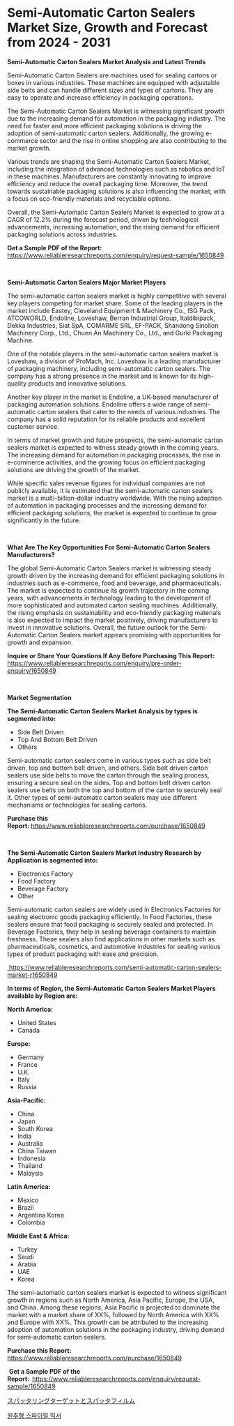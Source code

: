<p><h1>Semi-Automatic Carton Sealers Market Size, Growth and Forecast from 2024 - 2031</h1></p><p><strong>Semi-Automatic Carton Sealers Market Analysis and Latest Trends</strong></p>
<p><p>Semi-Automatic Carton Sealers are machines used for sealing cartons or boxes in various industries. These machines are equipped with adjustable side belts and can handle different sizes and types of cartons. They are easy to operate and increase efficiency in packaging operations.</p><p>The Semi-Automatic Carton Sealers Market is witnessing significant growth due to the increasing demand for automation in the packaging industry. The need for faster and more efficient packaging solutions is driving the adoption of semi-automatic carton sealers. Additionally, the growing e-commerce sector and the rise in online shopping are also contributing to the market growth.</p><p>Various trends are shaping the Semi-Automatic Carton Sealers Market, including the integration of advanced technologies such as robotics and IoT in these machines. Manufacturers are constantly innovating to improve efficiency and reduce the overall packaging time. Moreover, the trend towards sustainable packaging solutions is also influencing the market, with a focus on eco-friendly materials and recyclable options.</p><p>Overall, the Semi-Automatic Carton Sealers Market is expected to grow at a CAGR of 12.2% during the forecast period, driven by technological advancements, increasing automation, and the rising demand for efficient packaging solutions across industries.</p></p>
<p><strong>Get a Sample PDF of the Report:&nbsp;</strong> <a href="https://www.reliableresearchreports.com/enquiry/request-sample/1650849">https://www.reliableresearchreports.com/enquiry/request-sample/1650849</a></p>
<p>&nbsp;</p>
<p><strong>Semi-Automatic Carton Sealers Major Market Players</strong></p>
<p><p>The semi-automatic carton sealers market is highly competitive with several key players competing for market share. Some of the leading players in the market include Eastey, Cleveland Equipment & Machinery Co., ISG Pack, ATCOWORLD, Endoline, Loveshaw, Berran Industrial Group, Italdibipack, Dekka Industries, Siat SpA, COMARME SRL, EF-PACK, Shandong Sinolion Machinery Corp., Ltd., Chuen An Machinery Co., Ltd., and Gurki Packaging Machine.</p><p>One of the notable players in the semi-automatic carton sealers market is Loveshaw, a division of ProMach, Inc. Loveshaw is a leading manufacturer of packaging machinery, including semi-automatic carton sealers. The company has a strong presence in the market and is known for its high-quality products and innovative solutions.</p><p>Another key player in the market is Endoline, a UK-based manufacturer of packaging automation solutions. Endoline offers a wide range of semi-automatic carton sealers that cater to the needs of various industries. The company has a solid reputation for its reliable products and excellent customer service.</p><p>In terms of market growth and future prospects, the semi-automatic carton sealers market is expected to witness steady growth in the coming years. The increasing demand for automation in packaging processes, the rise in e-commerce activities, and the growing focus on efficient packaging solutions are driving the growth of the market.</p><p>While specific sales revenue figures for individual companies are not publicly available, it is estimated that the semi-automatic carton sealers market is a multi-billion-dollar industry worldwide. With the rising adoption of automation in packaging processes and the increasing demand for efficient packaging solutions, the market is expected to continue to grow significantly in the future.</p></p>
<p>&nbsp;</p>
<p><strong>What Are The Key Opportunities For Semi-Automatic Carton Sealers Manufacturers?</strong></p>
<p><p>The global Semi-Automatic Carton Sealers market is witnessing steady growth driven by the increasing demand for efficient packaging solutions in industries such as e-commerce, food and beverage, and pharmaceuticals. The market is expected to continue its growth trajectory in the coming years, with advancements in technology leading to the development of more sophisticated and automated carton sealing machines. Additionally, the rising emphasis on sustainability and eco-friendly packaging materials is also expected to impact the market positively, driving manufacturers to invest in innovative solutions. Overall, the future outlook for the Semi-Automatic Carton Sealers market appears promising with opportunities for growth and expansion.</p></p>
<p><strong>Inquire or Share Your Questions If Any Before Purchasing This Report:</strong> <a href="https://www.reliableresearchreports.com/enquiry/pre-order-enquiry/1650849">https://www.reliableresearchreports.com/enquiry/pre-order-enquiry/1650849</a></p>
<p>&nbsp;</p>
<p><strong>Market Segmentation</strong></p>
<p><strong>The Semi-Automatic Carton Sealers Market Analysis by types is segmented into:</strong></p>
<p><ul><li>Side Belt Driven</li><li>Top And Bottom Belt Driven</li><li>Others</li></ul></p>
<p><p>Semi-automatic carton sealers come in various types such as side belt driven, top and bottom belt driven, and others. Side belt driven carton sealers use side belts to move the carton through the sealing process, ensuring a secure seal on the sides. Top and bottom belt driven carton sealers use belts on both the top and bottom of the carton to securely seal it. Other types of semi-automatic carton sealers may use different mechanisms or technologies for sealing cartons.</p></p>
<p><strong>Purchase this Report:&nbsp;</strong><a href="https://www.reliableresearchreports.com/purchase/1650849">https://www.reliableresearchreports.com/purchase/1650849</a></p>
<p>&nbsp;</p>
<p><strong>The Semi-Automatic Carton Sealers Market Industry Research by Application is segmented into:</strong></p>
<p><ul><li>Electronics Factory</li><li>Food Factory</li><li>Beverage Factory</li><li>Other</li></ul></p>
<p><p>Semi-automatic carton sealers are widely used in Electronics Factories for sealing electronic goods packaging efficiently. In Food Factories, these sealers ensure that food packaging is securely sealed and protected. In Beverage Factories, they help in sealing beverage containers to maintain freshness. These sealers also find applications in other markets such as pharmaceuticals, cosmetics, and automotive industries for sealing various types of product packaging with ease and precision.</p></p>
<p><a href="https://www.reliableresearchreports.com/semi-automatic-carton-sealers-market-r1650849">&nbsp;https://www.reliableresearchreports.com/semi-automatic-carton-sealers-market-r1650849</a></p>
<p><strong>In terms of Region, the Semi-Automatic Carton Sealers Market Players available by Region are:</strong></p>
<p>
    <p> <strong> North America: </strong>
        <ul>
            <li>United States</li>
            <li>Canada</li>
        </ul>
        </p> 
    <p> <strong> Europe: </strong>
        <ul>
            <li>Germany</li>
            <li>France</li>
            <li>U.K.</li>
            <li>Italy</li>
            <li>Russia</li>
        </ul>
        </p> 
    <p> <strong> Asia-Pacific: </strong>
        <ul>
            <li>China</li>
            <li>Japan</li>
            <li>South Korea</li>
            <li>India</li>
            <li>Australia</li>
            <li>China Taiwan</li>
            <li>Indonesia</li>
            <li>Thailand</li>
            <li>Malaysia</li>
        </ul>
        </p> 
    <p> <strong> Latin America: </strong>
        <ul>
            <li>Mexico</li>
            <li>Brazil</li>
            <li>Argentina Korea</li>
            <li>Colombia</li>
        </ul>
        </p> 
    <p> <strong> Middle East & Africa: </strong>
        <ul>
            <li>Turkey</li>
            <li>Saudi</li>
            <li>Arabia</li>
            <li>UAE</li>
            <li>Korea</li>
        </ul>
    </p>
    </p>
<p><p>The semi-automatic carton sealers market is expected to witness significant growth in regions such as North America, Asia Pacific, Europe, the USA, and China. Among these regions, Asia Pacific is projected to dominate the market with a market share of XX%, followed by North America with XX% and Europe with XX%. This growth can be attributed to the increasing adoption of automation solutions in the packaging industry, driving demand for semi-automatic carton sealers.</p></p>
<p><strong>Purchase this Report: </strong><a href="https://www.reliableresearchreports.com/purchase/1650849">https://www.reliableresearchreports.com/purchase/1650849</a></p>
<p>&nbsp;<strong>Get a Sample PDF of the Report:&nbsp;&nbsp;</strong><a href="https://www.reliableresearchreports.com/enquiry/request-sample/1650849">https://www.reliableresearchreports.com/enquiry/request-sample/1650849</a></p>
<p><strong></strong></p>
<p><p><a href="https://github.com/laurenreichert/Market-Research-Report-List-1/blob/main/893652094519.md">スパッタリングターゲットとスパッタフィルム</a></p><p><a href="https://github.com/CarmellaLang1/Market-Research-Report-List-1/blob/main/797279486152.md">원추형 스파이럴 믹서</a></p></p>
